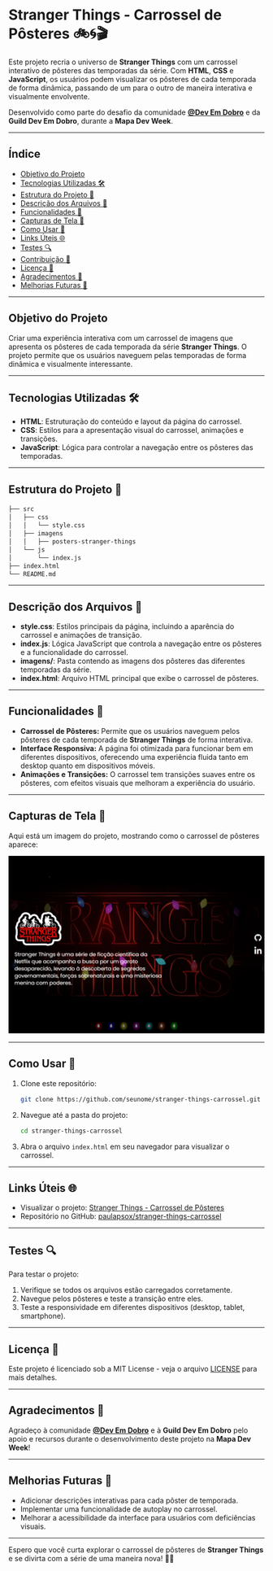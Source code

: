 # Stranger Things - Carrossel de Pôsteres 🚲🌀🎬

Este projeto recria o universo de **Stranger Things** com um carrossel interativo de pôsteres das temporadas da série. Com **HTML**, **CSS** e **JavaScript**, os usuários podem visualizar os pôsteres de cada temporada de forma dinâmica, passando de um para o outro de maneira interativa e visualmente envolvente.

Desenvolvido como parte do desafio da comunidade **[@Dev Em Dobro](https://github.com/devemdobro)** e da **Guild Dev Em Dobro**, durante a **Mapa Dev Week**.

---

## Índice

- [Objetivo do Projeto](#objetivo-do-projeto-)
- [Tecnologias Utilizadas 🛠️](#tecnologias-utilizadas-)
- [Estrutura do Projeto 📂](#estrutura-do-projeto-)
- [Descrição dos Arquivos 📄](#descrição-dos-arquivos-)
- [Funcionalidades 🌟](#funcionalidades-)
- [Capturas de Tela 🎨](#capturas-de-tela-)
- [Como Usar 🚀](#como-usar-)
- [Links Úteis 🌐](#links-úteis-)
- [Testes 🔍](#testes-)
- [Contribuição 🤝](#contribuição-)
- [Licença 📜](#licença-)
- [Agradecimentos 🙏](#agradecimentos-)
- [Melhorias Futuras 🚧](#melhorias-futuras-)

---

## Objetivo do Projeto

Criar uma experiência interativa com um carrossel de imagens que apresenta os pôsteres de cada temporada da série **Stranger Things**. O projeto permite que os usuários naveguem pelas temporadas de forma dinâmica e visualmente interessante.

---

## Tecnologias Utilizadas 🛠️

- **HTML**: Estruturação do conteúdo e layout da página do carrossel.
- **CSS**: Estilos para a apresentação visual do carrossel, animações e transições.
- **JavaScript**: Lógica para controlar a navegação entre os pôsteres das temporadas.

---

## Estrutura do Projeto 📂

```
├── src
│   ├── css
│   │   └── style.css
│   ├── imagens
│   │   ├── posters-stranger-things
│   └── js
│       └── index.js
├── index.html
└── README.md
```

---

## Descrição dos Arquivos 📄

- **style.css**: Estilos principais da página, incluindo a aparência do carrossel e animações de transição.
- **index.js**: Lógica JavaScript que controla a navegação entre os pôsteres e a funcionalidade do carrossel.
- **imagens/**: Pasta contendo as imagens dos pôsteres das diferentes temporadas da série.
- **index.html**: Arquivo HTML principal que exibe o carrossel de pôsteres.

---

## Funcionalidades 🌟

- **Carrossel de Pôsteres:** Permite que os usuários naveguem pelos pôsteres de cada temporada de **Stranger Things** de forma interativa.
- **Interface Responsiva:** A página foi otimizada para funcionar bem em diferentes dispositivos, oferecendo uma experiência fluida tanto em desktop quanto em dispositivos móveis.
- **Animações e Transições:** O carrossel tem transições suaves entre os pôsteres, com efeitos visuais que melhoram a experiência do usuário.

---

## Capturas de Tela 🎨

Aqui está um imagem do projeto, mostrando como o carrossel de pôsteres aparece:

![Carrossel de Pôsteres](imagem-stranger-things.png)

---

## Como Usar 🚀

1. Clone este repositório:
   ```bash
   git clone https://github.com/seunome/stranger-things-carrossel.git
   ```
2. Navegue até a pasta do projeto:
   ```bash
   cd stranger-things-carrossel
   ```
3. Abra o arquivo `index.html` em seu navegador para visualizar o carrossel.

---

## Links Úteis 🌐

- Visualizar o projeto: [Stranger Things - Carrossel de Pôsteres](https://paulapsox.github.io/stranger-things/)
- Repositório no GitHub: [paulapsox/stranger-things-carrossel](https://github.com/paulaPSOx/stranger-things) 

---

## Testes 🔍

Para testar o projeto:
1. Verifique se todos os arquivos estão carregados corretamente.
2. Navegue pelos pôsteres e teste a transição entre eles.
3. Teste a responsividade em diferentes dispositivos (desktop, tablet, smartphone).

---

## Licença 📜

Este projeto é licenciado sob a MIT License - veja o arquivo [LICENSE](https://github.com/seunome/stranger-things-carrossel/LICENSE) para mais detalhes.

---

## Agradecimentos 🙏

Agradeço à comunidade **[@Dev Em Dobro](https://github.com/devemdobro)** e à **Guild Dev Em Dobro** pelo apoio e recursos durante o desenvolvimento deste projeto na **Mapa Dev Week**!

---

## Melhorias Futuras 🚧

- Adicionar descrições interativas para cada pôster de temporada.
- Implementar uma funcionalidade de autoplay no carrossel.
- Melhorar a acessibilidade da interface para usuários com deficiências visuais.

---

Espero que você curta explorar o carrossel de pôsteres de **Stranger Things** e se divirta com a série de uma maneira nova! 🔮✨
